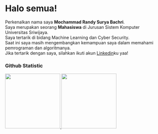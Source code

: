 # Halo semua! 

Perkenalkan nama saya **Mochammad Randy Surya Bachri**.<br>
Saya merupakan seorang **Mahasiswa** di Jurusan Sistem Komputer Universitas Sriwijaya.<br>
Saya tertarik di bidang Machine Learning dan Cyber Security. <br>
Saat ini saya masih mengembangkan kemampuan saya dalam memahami pemrograman dan algoritmanya. <br>
Jika tertarik dengan saya, silahkan ikuti akun [Linkedin](https://www.linkedin.com/in/randy-bachri-104719283/)ku yaa!

### Github Statistic
<p align="left">
<a href="https://github.com/dimasmds">
  <img height="180em" src="https://github-readme-stats-eight-theta.vercel.app/api?username=dimasmds&show_icons=true&theme=algolia&include_all_commits=true&count_private=true"/>
  <img height="180em" src="https://github-readme-stats-eight-theta.vercel.app/api/top-langs/?username=dimasmds&layout=compact&langs_count=8&theme=algolia"/>
</a>
</p>


